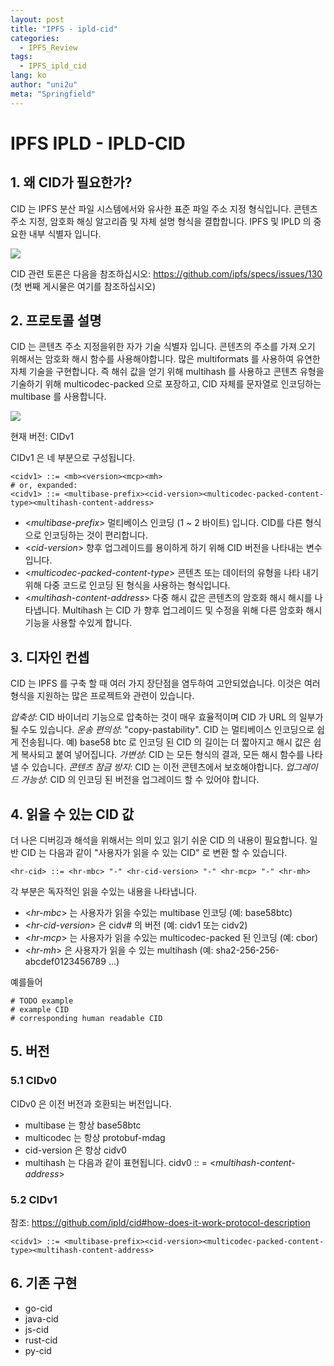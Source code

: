 ```yaml
---
layout: post
title: "IPFS - ipld-cid"
categories:
  - IPFS_Review
tags:
  - IPFS_ipld_cid
lang: ko
author: "uni2u"
meta: "Springfield"
---
```


# IPFS IPLD - IPLD-CID

## 1. 왜 CID가 필요한가?

CID 는 IPFS 분산 파일 시스템에서와 유사한 표준 파일 주소 지정 형식입니다. 콘텐츠 주소 지정, 암호화 해싱 알고리즘 및 자체 설명 형식을 결합합니다. IPFS 및 IPLD 의 중요한 내부 식별자 입니다.

![](https://dominicsteil.files.wordpress.com/2017/02/2017-02-21-06_09_27-juan-benet_-enter-the-merkle-forest-youtube.png?w=648)

CID 관련 토론은 다음을 참조하십시오: https://github.com/ipfs/specs/issues/130 (첫 번째 게시물은 여기를 참조하십시오)

## 2. 프로토콜 설명

CID 는 콘텐츠 주소 지정을위한 자가 기술 식별자 입니다. 콘텐츠의 주소를 가져 오기 위해서는 암호화 해시 함수를 사용해야합니다. 많은 multiformats 를 사용하여 유연한 자체 기술을 구현합니다. 즉 해쉬 값을 얻기 위해 multihash 를 사용하고 콘텐츠 유형을 기술하기 위해 multicodec-packed 으로 포장하고, CID 자체를 문자열로 인코딩하는 multibase 를 사용합니다.

![](https://image.slidesharecdn.com/20181120-distributedweb-181120212721/95/2018-11-20-distributed-web-23-638.jpg?cb=1542749305)

현재 버전: CIDv1

CIDv1 은 네 부분으로 구성됩니다.

```
<cidv1> ::= <mb><version><mcp><mh>
# or, expanded:
<cidv1> ::= <multibase-prefix><cid-version><multicodec-packed-content-type><multihash-content-address>
```

- <_multibase-prefix_> 멀티베이스 인코딩 (1 ~ 2 바이트) 입니다. CID를 다른 형식으로 인코딩하는 것이 편리합니다.
- <_cid-version_> 향후 업그레이드를 용이하게 하기 위해 CID 버전을 나타내는 변수입니다.
- <_multicodec-packed-content-type_> 콘텐츠 또는 데이터의 유형을 나타 내기 위해 다중 코드로 인코딩 된 형식을 사용하는 형식입니다.
- <_multihash-content-address_> 다중 해시 값은 콘텐츠의 암호화 해시 해시를 나타냅니다. Multihash 는 CID 가 향후 업그레이드 및 수정을 위해 다른 암호화 해시 기능을 사용할 수있게 합니다.

## 3. 디자인 컨셉

CID 는 IPFS 를 구축 할 때 여러 가지 장단점을 염두하여 고안되었습니다. 이것은 여러 형식을 지원하는 많은 프로젝트와 관련이 있습니다.

_압축성_: CID 바이너리 기능으로 압축하는 것이 매우 효율적이며 CID 가 URL 의 일부가 될 수도 있습니다.
_운송 편의성_: "copy-pastability". CID 는 멀티베이스 인코딩으로 쉽게 전송됩니다. 예) base58 btc 로 인코딩 된 CID 의 길이는 더 짧아지고 해시 값은 쉽게 복사되고 붙여 넣어집니다.
_가변성_: CID 는 모든 형식의 결과, 모든 해시 함수를 나타낼 수 있습니다.
_콘텐츠 잠금 방지_: CID 는 이전 콘텐츠에서 보호해야합니다.
_업그레이드 가능성_: CID 의 인코딩 된 버전을 업그레이드 할 수 있어야 합니다.

## 4. 읽을 수 있는 CID 값

더 나은 디버깅과 해석을 위해서는 의미 있고 읽기 쉬운 CID 의 내용이 필요합니다. 일반 CID 는 다음과 같이 "사용자가 읽을 수 있는 CID" 로 변환 할 수 있습니다.

`<hr-cid> ::= <hr-mbc> "-" <hr-cid-version> "-" <hr-mcp> "-" <hr-mh>`

각 부분은 독자적인 읽을 수있는 내용을 나타냅니다.

- <_hr-mbc_> 는 사용자가 읽을 수있는 multibase 인코딩 (예: base58btc)
- <_hr-cid-version_> 은 cidv# 의 버전 (예: cidv1 또는 cidv2)
- <_hr-mcp_> 는 사용자가 읽을 수있는 multicodec-packed 된 인코딩 (예: cbor)
- <_hr-mh_> 은 사용자가 읽을 수 있는 multihash (예: sha2-256-256-abcdef0123456789 ...)

예를들어

```
# TODO example
# example CID
# corresponding human readable CID
```

## 5. 버전

### 5.1 CIDv0

CIDv0 은 이전 버전과 호환되는 버전입니다.

- multibase 는 항상 base58btc
- multicodec 는 항상 protobuf-mdag
- cid-version 은 항상 cidv0
- multihash 는 다음과 같이 표현됩니다. cidv0 :: = <_multihash-content-address_>

### 5.2 CIDv1

참조: https://github.com/ipld/cid#how-does-it-work-protocol-description

```
<cidv1> ::= <multibase-prefix><cid-version><multicodec-packed-content-type><multihash-content-address>
```

## 6. 기존 구현

- go-cid
- java-cid
- js-cid
- rust-cid
- py-cid
